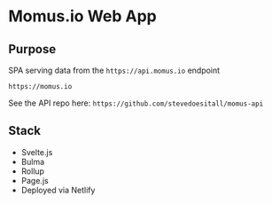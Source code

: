 # Momus.io Web App

## Purpose

SPA serving data from the `https://api.momus.io` endpoint

`https://momus.io`

See the API repo here: `https://github.com/stevedoesitall/momus-api`

## Stack

- Svelte.js
- Bulma
- Rollup
- Page.js
- Deployed via Netlify
